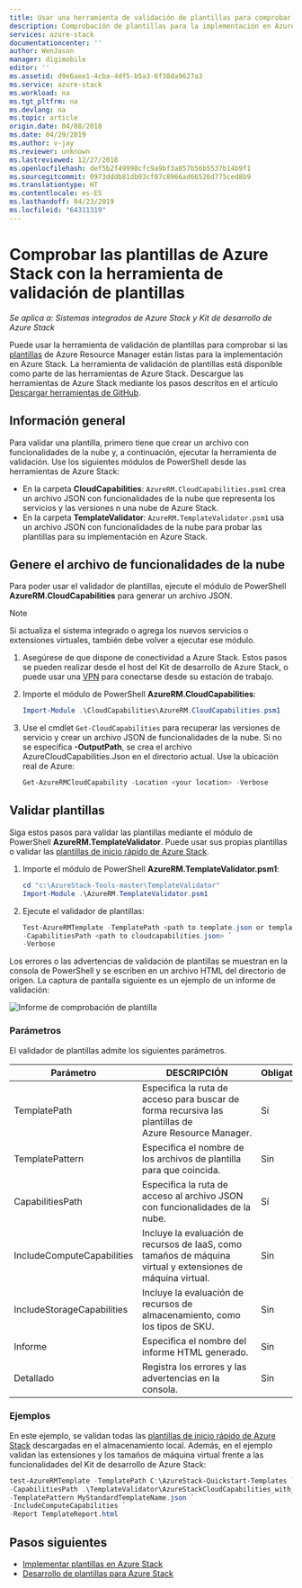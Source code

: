 ```yaml
---
title: Usar una herramienta de validación de plantillas para comprobar plantillas de Azure Stack | Microsoft Docs
description: Comprobación de plantillas para la implementación en Azure Stack
services: azure-stack
documentationcenter: ''
author: WenJason
manager: digimobile
editor: ''
ms.assetid: d9e6aee1-4cba-4df5-b5a3-6f38da9627a3
ms.service: azure-stack
ms.workload: na
ms.tgt_pltfrm: na
ms.devlang: na
ms.topic: article
origin.date: 04/08/2018
ms.date: 04/29/2019
ms.author: v-jay
ms.reviewer: unknown
ms.lastreviewed: 12/27/2018
ms.openlocfilehash: def5b2f49998cfc9a9bf3a857b56b5537b14b9f1
ms.sourcegitcommit: 0973dddb81db03cf07c8966ad66526d775ced8b9
ms.translationtype: HT
ms.contentlocale: es-ES
ms.lasthandoff: 04/23/2019
ms.locfileid: "64311319"
---
```

# <a name="check-your-templates-for-azure-stack-with-the-template-validation-tool"></a>Comprobar las plantillas de Azure Stack con la herramienta de validación de plantillas

*Se aplica a: Sistemas integrados de Azure Stack y Kit de desarrollo de Azure Stack*

Puede usar la herramienta de validación de plantillas para comprobar si las [plantillas](azure-stack-arm-templates.md) de Azure Resource Manager están listas para la implementación en Azure Stack. La herramienta de validación de plantillas está disponible como parte de las herramientas de Azure Stack. Descargue las herramientas de Azure Stack mediante los pasos descritos en el artículo [Descargar herramientas de GitHub](../operator/azure-stack-powershell-download.md).

## <a name="overview"></a>Información general

Para validar una plantilla, primero tiene que crear un archivo con funcionalidades de la nube y, a continuación, ejecutar la herramienta de validación. Use los siguientes módulos de PowerShell desde las herramientas de Azure Stack:

- En la carpeta **CloudCapabilities**: `AzureRM.CloudCapabilities.psm1` crea un archivo JSON con funcionalidades de la nube que representa los servicios y las versiones n una nube de Azure Stack.
- En la carpeta **TemplateValidator**: `AzureRM.TemplateValidator.psm1` usa un archivo JSON con funcionalidades de la nube para probar las plantillas para su implementación en Azure Stack.

## <a name="build-the-cloud-capabilities-file"></a>Genere el archivo de funcionalidades de la nube

Para poder usar el validador de plantillas, ejecute el módulo de PowerShell **AzureRM.CloudCapabilities** para generar un archivo JSON.

>[!NOTE]
> Si actualiza el sistema integrado o agrega los nuevos servicios o extensiones virtuales, también debe volver a ejecutar ese módulo.

1. Asegúrese de que dispone de conectividad a Azure Stack. Estos pasos se pueden realizar desde el host del Kit de desarrollo de Azure Stack, o puede usar una [VPN](../asdk/asdk-connect.md#connect-to-azure-stack-using-vpn) para conectarse desde su estación de trabajo.
2. Importe el módulo de PowerShell **AzureRM.CloudCapabilities**:

    ```powershell
    Import-Module .\CloudCapabilities\AzureRM.CloudCapabilities.psm1
    ```

3. Use el cmdlet `Get-CloudCapabilities` para recuperar las versiones de servicio y crear un archivo JSON de funcionalidades de la nube. Si no se especifica **-OutputPath**, se crea el archivo AzureCloudCapabilities.Json en el directorio actual. Use la ubicación real de Azure:

    ```powershell
    Get-AzureRMCloudCapability -Location <your location> -Verbose
    ```

## <a name="validate-templates"></a>Validar plantillas

Siga estos pasos para validar las plantillas mediante el módulo de PowerShell **AzureRM.TemplateValidator**. Puede usar sus propias plantillas o validar las [plantillas de inicio rápido de Azure Stack](https://github.com/Azure/AzureStack-QuickStart-Templates).

1. Importe el módulo de PowerShell **AzureRM.TemplateValidator.psm1**:

    ```powershell
    cd "c:\AzureStack-Tools-master\TemplateValidator"
    Import-Module .\AzureRM.TemplateValidator.psm1
    ```

2. Ejecute el validador de plantillas:

    ```powershell
    Test-AzureRMTemplate -TemplatePath <path to template.json or template folder> `
    -CapabilitiesPath <path to cloudcapabilities.json> `
    -Verbose
    ```

Los errores o las advertencias de validación de plantillas se muestran en la consola de PowerShell y se escriben en un archivo HTML del directorio de origen. La captura de pantalla siguiente es un ejemplo de un informe de validación:

![Informe de comprobación de plantilla](./media/azure-stack-validate-templates/image1.png)

### <a name="parameters"></a>Parámetros

El validador de plantillas admite los siguientes parámetros.

| Parámetro | DESCRIPCIÓN | Obligatorio |
| ----- | -----| ----- |
| TemplatePath | Especifica la ruta de acceso para buscar de forma recursiva las plantillas de Azure Resource Manager. | Sí |
| TemplatePattern | Especifica el nombre de los archivos de plantilla para que coincida. | Sin  |
| CapabilitiesPath | Especifica la ruta de acceso al archivo JSON con funcionalidades de la nube. | Sí |
| IncludeComputeCapabilities | Incluye la evaluación de recursos de IaaS, como tamaños de máquina virtual y extensiones de máquina virtual. | Sin  |
| IncludeStorageCapabilities | Incluye la evaluación de recursos de almacenamiento, como los tipos de SKU. | Sin  |
| Informe | Especifica el nombre del informe HTML generado. | Sin  |
| Detallado | Registra los errores y las advertencias en la consola. | Sin |

### <a name="examples"></a>Ejemplos

En este ejemplo, se validan todas las [plantillas de inicio rápido de Azure Stack](https://github.com/Azure/AzureStack-QuickStart-Templates) descargadas en el almacenamiento local. Además, en el ejemplo validan las extensiones y los tamaños de máquina virtual frente a las funcionalidades del Kit de desarrollo de Azure Stack:

```powershell
test-AzureRMTemplate -TemplatePath C:\AzureStack-Quickstart-Templates `
-CapabilitiesPath .\TemplateValidator\AzureStackCloudCapabilities_with_AddOns_20170627.json `
-TemplatePattern MyStandardTemplateName.json `
-IncludeComputeCapabilities `
-Report TemplateReport.html
```

## <a name="next-steps"></a>Pasos siguientes

- [Implementar plantillas en Azure Stack](azure-stack-arm-templates.md)
- [Desarrollo de plantillas para Azure Stack](azure-stack-develop-templates.md)

<!-- Update_Description: wording update -->